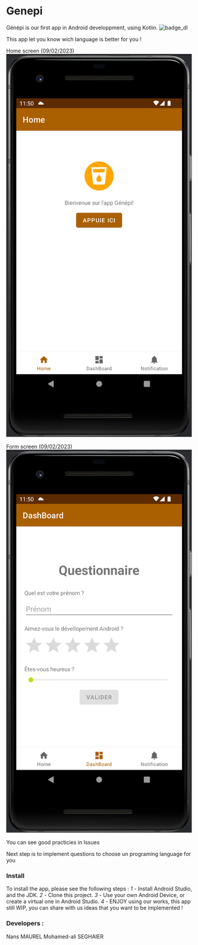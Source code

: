 # Genepi
Génépi is our first app in Android developpment, using Kotlin.
![badge_dl](https://img.shields.io/github/languages/code-size/NANS05/Genepi?color=red&style=for-the-badge)


This app let you know wich language is better for you !

Home screen (09/02/2023)
![img_2.png](img_2.png)

Form screen (09/02/2023)
![img.png](img.png)

You can see good practicies in Issues

Next step is to implement questions to choose un programing language for you

### Install

To install the app, please see the following steps : 
 *1* - Install Android Studio, and the JDK.
 *2* - Clone this project.
 *3* - Use your own Android Device, or create a virtual one in Android Studio.
 *4* - ENJOY using our works, this app still WIP, you can share with us ideas that you want to be implemented ! 

### Developers :

Nans MAUREL
Mohamed-ali SEGHAIER

